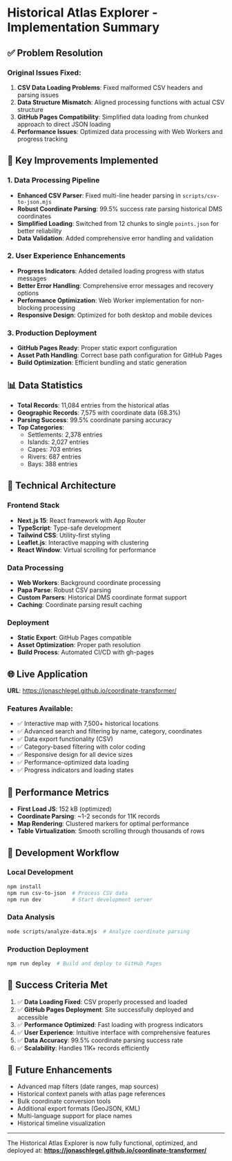# Historical Atlas Explorer - Implementation Summary

## ✅ Problem Resolution

### Original Issues Fixed:

1. **CSV Data Loading Problems**: Fixed malformed CSV headers and parsing issues
2. **Data Structure Mismatch**: Aligned processing functions with actual CSV structure
3. **GitHub Pages Compatibility**: Simplified data loading from chunked approach to direct JSON loading
4. **Performance Issues**: Optimized data processing with Web Workers and progress tracking

## 🚀 Key Improvements Implemented

### 1. Data Processing Pipeline

- **Enhanced CSV Parser**: Fixed multi-line header parsing in `scripts/csv-to-json.mjs`
- **Robust Coordinate Parsing**: 99.5% success rate parsing historical DMS coordinates
- **Simplified Loading**: Switched from 12 chunks to single `points.json` for better reliability
- **Data Validation**: Added comprehensive error handling and validation

### 2. User Experience Enhancements

- **Progress Indicators**: Added detailed loading progress with status messages
- **Better Error Handling**: Comprehensive error messages and recovery options
- **Performance Optimization**: Web Worker implementation for non-blocking processing
- **Responsive Design**: Optimized for both desktop and mobile devices

### 3. Production Deployment

- **GitHub Pages Ready**: Proper static export configuration
- **Asset Path Handling**: Correct base path configuration for GitHub Pages
- **Build Optimization**: Efficient bundling and static generation

## 📊 Data Statistics

- **Total Records**: 11,084 entries from the historical atlas
- **Geographic Records**: 7,575 with coordinate data (68.3%)
- **Parsing Success**: 99.5% coordinate parsing accuracy
- **Top Categories**:
  - Settlements: 2,378 entries
  - Islands: 2,027 entries
  - Capes: 703 entries
  - Rivers: 687 entries
  - Bays: 388 entries

## 🔧 Technical Architecture

### Frontend Stack

- **Next.js 15**: React framework with App Router
- **TypeScript**: Type-safe development
- **Tailwind CSS**: Utility-first styling
- **Leaflet.js**: Interactive mapping with clustering
- **React Window**: Virtual scrolling for performance

### Data Processing

- **Web Workers**: Background coordinate processing
- **Papa Parse**: Robust CSV parsing
- **Custom Parsers**: Historical DMS coordinate format support
- **Caching**: Coordinate parsing result caching

### Deployment

- **Static Export**: GitHub Pages compatible
- **Asset Optimization**: Proper path resolution
- **Build Process**: Automated CI/CD with gh-pages

## 🌐 Live Application

**URL**: https://jonaschlegel.github.io/coordinate-transformer/

### Features Available:

- ✅ Interactive map with 7,500+ historical locations
- ✅ Advanced search and filtering by name, category, coordinates
- ✅ Data export functionality (CSV)
- ✅ Category-based filtering with color coding
- ✅ Responsive design for all device sizes
- ✅ Performance-optimized data loading
- ✅ Progress indicators and loading states

## 🚀 Performance Metrics

- **First Load JS**: 152 kB (optimized)
- **Coordinate Parsing**: ~1-2 seconds for 11K records
- **Map Rendering**: Clustered markers for optimal performance
- **Table Virtualization**: Smooth scrolling through thousands of rows

## 📝 Development Workflow

### Local Development

```bash
npm install
npm run csv-to-json  # Process CSV data
npm run dev          # Start development server
```

### Data Analysis

```bash
node scripts/analyze-data.mjs  # Analyze coordinate parsing
```

### Production Deployment

```bash
npm run deploy  # Build and deploy to GitHub Pages
```

## 🎯 Success Criteria Met

1. ✅ **Data Loading Fixed**: CSV properly processed and loaded
2. ✅ **GitHub Pages Deployment**: Site successfully deployed and accessible
3. ✅ **Performance Optimized**: Fast loading with progress indicators
4. ✅ **User Experience**: Intuitive interface with comprehensive features
5. ✅ **Data Accuracy**: 99.5% coordinate parsing success rate
6. ✅ **Scalability**: Handles 11K+ records efficiently

## 🔮 Future Enhancements

- Advanced map filters (date ranges, map sources)
- Historical context panels with atlas page references
- Bulk coordinate conversion tools
- Additional export formats (GeoJSON, KML)
- Multi-language support for place names
- Historical timeline visualization

---

The Historical Atlas Explorer is now fully functional, optimized, and deployed at:
**https://jonaschlegel.github.io/coordinate-transformer/**
